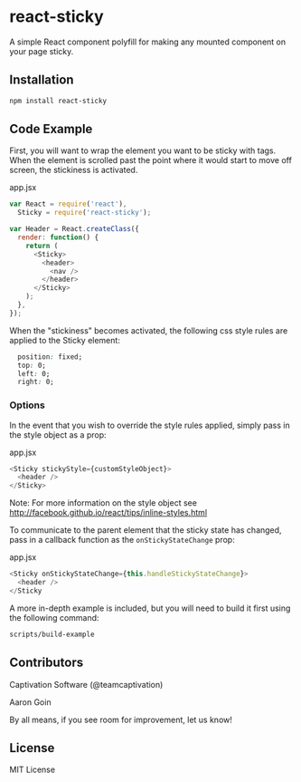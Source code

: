 react-sticky
============

A simple React component polyfill for making any mounted component on your page sticky.

## Installation
```sh
npm install react-sticky
```

## Code Example

First, you will want to wrap the element you want to be sticky with <Sticky></Sticky> tags. When the element is scrolled past the point where it would start to move off screen, the stickiness is activated.

app.jsx
```js
var React = require('react'),
  Sticky = require('react-sticky');

var Header = React.createClass({
  render: function() {
    return (
      <Sticky>
        <header>
          <nav />
        </header>
      </Sticky>
    );
  },
});

```

When the "stickiness" becomes activated, the following css style rules are applied to the Sticky element:

```css
  position: fixed;
  top: 0;
  left: 0;
  right: 0;
```

### Options

In the event that you wish to override the style rules applied, simply pass in the style object as a prop:

app.jsx
```js
<Sticky stickyStyle={customStyleObject}>
  <header />
</Sticky>
```
Note:
For more information on the style object see <http://facebook.github.io/react/tips/inline-styles.html>

To communicate to the parent element that the sticky state has changed, pass in a callback function as the `onStickyStateChange` prop:

app.jsx
```js
<Sticky onStickyStateChange={this.handleStickyStateChange}>
  <header />
</Sticky
```

A more in-depth example is included, but you will need to build it first using the following command:
```sh
scripts/build-example
```

## Contributors

Captivation Software (@teamcaptivation)

Aaron Goin

By all means, if you see room for improvement, let us know!

## License

MIT License

